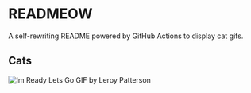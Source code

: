 # READMEOW

A self-rewriting README powered by GitHub Actions to display cat gifs.

## Cats

![Im Ready Lets Go GIF by Leroy Patterson](https://media1.giphy.com/media/CjmvTCZf2U3p09Cn0h/200.gif?cid=9acd02daxhuu29j8zrtwxub99m2z62dn2fzoefq6radri84w&ep=v1_gifs_search&rid=200.gif&ct=g)
